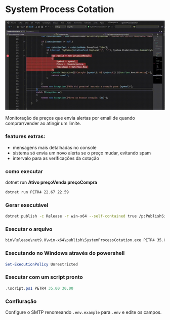 # System Process Cotation

![Demo](SystemProcessCotation/assets/demo.gif)

Monitoração de preços que envia alertas por email de quando comprar/vender ao atingir um limite.

### features extras:
+ mensagens mais detalhadas no console
+ sistema só envia um novo alerta se o preço mudar, evitando spam
+ intervalo para as verificações da cotação

### como executar
dotnet run **Ativo preçoVenda preçoCompra**

```bash
dotnet run PETR4 22.67 22.59
```

### Gerar executável
```bash
dotnet publish -c Release -r win-x64 --self-contained true /p:PublishSingleFile=true
```

### Executar o arquivo
```bash
bin\Release\net9.0\win-x64\publish\SystemProcessCotation.exe PETR4 35.00 30.00
``` 

### Executando no Windows através do powershell
```powershell
Set-ExecutionPolicy Unrestricted
``` 

### Executar com um script pronto
```powershell
.\script.ps1 PETR4 35.00 30.00
``` 

### Confiuração

Configure o SMTP renomeando `.env.example` para `.env` e edite os campos.
